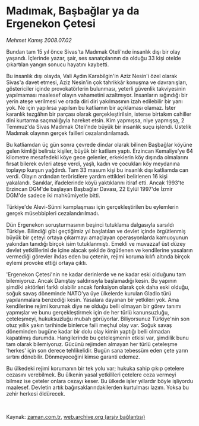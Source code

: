 # Madımak,  Başbağlar ya da Ergenekon Çetesi

*Mehmet Kamış 2008.07.02*

<tr><td class="metin" colspan="2" style="padding-top: 20px; padding-left: 5px; padding-right: 10px;">Bundan tam 15 yıl önce Sivas'ta Madımak Oteli'nde insanlık dışı bir olay yaşandı. İçlerinde yazar, şair, ses sanatçılarının da olduğu 33 kişi otelde çıkartılan yangın sonucu hayatını kaybetti.</td></tr><tr><td class="metin" colspan="2" style="padding-top: 20px; padding-left: 5px; padding-right: 10px;"><p>Bu insanlık dışı olayda, Vali Aydın Karabilgin'in Aziz Nesin'i özel olarak Sivas'a davet etmesi, Aziz Nesin'in çok tahrikkâr konuşma ve davranışları, göstericiler içinde provokatörlerin bulunması, yeterli güvenlik takviyesinin yapılmaması maalesef olayın vahametini azaltmıyor. İnsanların sığındığı bir yerin ateşe verilmesi ve orada diri diri yakılmasının izah edilebilir bir yanı yok. Ne için yapılırsa yapılsın bu katliamın bir açıklaması olamaz. İster karanlık tezgâhın bir parçası olarak gerçekleştirilsin, isterse birtakım cahiller dini kurtarma saçmalığıyla hareket etsin. Kim yapmışsa, niye yapmışsa, 2 Temmuz'da Sivas Madımak Oteli'nde büyük bir insanlık suçu işlendi. Üstelik Madımak olayının gerçek failleri cezalandırılamadı. 
<p>Bu katliamdan üç gün sonra çevrede dindar olarak bilinen Başbağlar köyüne gelen kimliği belirsiz kişiler, büyük bir katliam yaptı. Erzincan Kemaliye'ye 64 kilometre mesafedeki köye gece gelenler, erkeklerin köy dışında olmalarını fırsat bilerek evleri ateşe verdi, yaşlı, kadın ve çocukları köy meydanına toplayıp kurşun yağdırdı. Tam 33 masum kişi bu insanlık dışı katliamda can verdi. Olayın ardından teröristlere yardım ettikleri belirlenen 16 kişi yakalandı. Sanıklar, ifadelerinde köyü yaktıklarını itiraf etti. Ancak 1993'te Erzincan DGM'de başlayan Başbağlar Davası, 22 Eylül 1997'de İzmir DGM'de sadece iki mahkûmiyetle bitti.
<p>Türkiye'de Alevi-Sünni kamplaşması için gerçekleştirilen bu eylemlerin gerçek müsebbipleri cezalandırılmadı. 
<p>Dün Ergenekon soruşturmasının beşinci tutuklama dalgasıyla sarsıldı Türkiye. Bilindiği gibi geçtiğimiz yıl başlatılan ve devlet içinde örgütlenmiş büyük bir çeteyi ortaya çıkarmayı amaçlayan operasyonlarda kamuoyunun yakından tanıdığı birçok isim tutuklanmıştı. Emekli ve muvazzaf üst düzey devlet yetkililerini de içine alacak şekilde örgütlenen ve kendilerine yasaların vermediği görevler ihdas eden bu çetenin, rejimi koruma kılıfı altında birçok eylemi provoke ettiği ortaya çıktı. 
<p>'Ergenekon Çetesi'nin ne kadar derinlerde ve ne kadar eski olduğunu tam bilemiyoruz. Ancak Danıştay saldırısıyla başlamadığı kesin. Bu yapının şimdiki aktörleri farklı olabilir ancak fonksiyon olarak çok daha eski olduğu, soğuk savaş döneminde NATO'ya üye ülkelerde kurulan Gladio türü yapılanmalara benzediği kesin. Yasalara dayanan bir yetkileri yok. Ama kendilerine rejimi korumak diye ne olduğu belli olmayan bir görev tanımı yapmışlar ve bunu gerçekleştirmek için de her türlü kanunsuzluğu, çeteleşmeyi, hukuksuzluğu mubah görüyorlar. Biliyorsunuz Türkiye'nin son otuz yıllık yakın tarihinde binlerce faili meçhul olay var. Soğuk savaş döneminden bugüne kadar bir dolu olay kimin yaptığı belli olmadan kapatılmış durumda. Hangilerinde bu çeteleşmenin etkisi var, şimdilik bunu tam olarak bilemiyoruz. Gücünü rejimden almayan her türlü çeteleşme 'herkes' için son derece tehlikelidir. Bugün sana tebessüm eden çete yarın sırtını dönebilir. Dönmeyeceğini kimse garanti edemez. 
<p>Bu ülkedeki rejimi korumanın bir tek yolu var; hukuka sahip çıkıp çetelere cezasını verebilmek. Bu ülkenin yasal yetkilileri çetelere ceza vermeyi bilmez ise çeteler onlara cezayı keser. Bu ülkede işler yıllardır böyle işliyordu maalesef. Devletin artık bağırsaklarındakilerden kurtulması lazım. Yoksa bu zehir herkesi öldürecek. 
<p>
<p><br/></p></p></p></p></p></p></p></p></td></tr>

Kaynak: [zaman.com.tr](http://zaman.com.tr/yazar.do?yazino=709082), [web.archive.org (arşiv bağlantısı)](http://web.archive.org/web/20080818175616/http://zaman.com.tr:80/yazar.do?yazino=709082)
